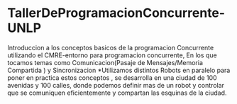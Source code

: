 # TallerDeProgramacionConcurrente-UNLP
Introduccion a los conceptos basicos de la programacion Concurrente utilizando el CMRE-entorno para programacion concurrente,
En los que tocamos temas como Comunicacion(Pasaje de Mensajes/Memoria Compartida ) y Sincronizacion
*Utilizamos distintos Robots en paralelo para poner en practica estos conceptos , se desarrolla en una ciudad de 
  100 avenidas y 100 calles, donde podemos definir mas de un robot y controlar que se comuniquen eficientemente y compartan 
  las esquinas de la ciudad.  
